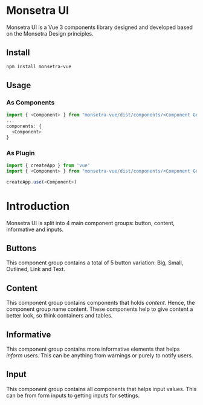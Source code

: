 # Monsetra UI

Monsetra UI is a Vue 3 components library designed and developed based on the Monsetra Design principles.

## Install

```sh
npm install monsetra-vue
```

## Usage

### As Components

```js
import { <Component> } from "monsetra-vue/dist/components/<Component Group>";
...
components: {
  <Component>
}
```

### As Plugin

```js
import { createApp } from 'vue'
import { <Component> } from "monsetra-vue/dist/components/<Component Group>";

createApp.use(<Component>)
```

# Introduction

Monsetra UI is split into 4 main component groups: button, content, informative and inputs.

## Buttons

This component group contains a total of 5 button variation: Big, Small, Outlined, Link and Text.

## Content

This component group contains components that holds _content_. Hence, the component group name content. These components help to give content a better look, so think containers and tables.

## Informative

This component group contains more informative elements that helps _inform_ users. This can be anything from warnings or purely to notify users.

## Input

This component group contains all components that helps input values. This can be from form inputs to getting inputs for settings.

